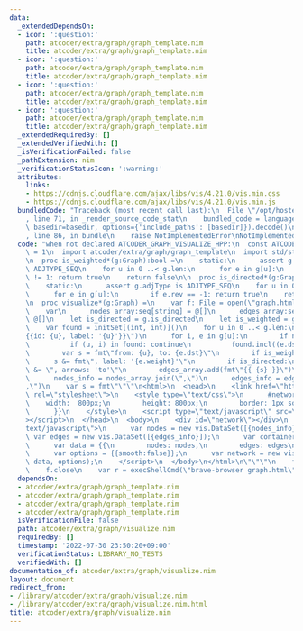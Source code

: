 ```yaml
---
data:
  _extendedDependsOn:
  - icon: ':question:'
    path: atcoder/extra/graph/graph_template.nim
    title: atcoder/extra/graph/graph_template.nim
  - icon: ':question:'
    path: atcoder/extra/graph/graph_template.nim
    title: atcoder/extra/graph/graph_template.nim
  - icon: ':question:'
    path: atcoder/extra/graph/graph_template.nim
    title: atcoder/extra/graph/graph_template.nim
  - icon: ':question:'
    path: atcoder/extra/graph/graph_template.nim
    title: atcoder/extra/graph/graph_template.nim
  _extendedRequiredBy: []
  _extendedVerifiedWith: []
  _isVerificationFailed: false
  _pathExtension: nim
  _verificationStatusIcon: ':warning:'
  attributes:
    links:
    - https://cdnjs.cloudflare.com/ajax/libs/vis/4.21.0/vis.min.css
    - https://cdnjs.cloudflare.com/ajax/libs/vis/4.21.0/vis.min.js
  bundledCode: "Traceback (most recent call last):\n  File \"/opt/hostedtoolcache/Python/3.10.6/x64/lib/python3.10/site-packages/onlinejudge_verify/documentation/build.py\"\
    , line 71, in _render_source_code_stat\n    bundled_code = language.bundle(stat.path,\
    \ basedir=basedir, options={'include_paths': [basedir]}).decode()\n  File \"/opt/hostedtoolcache/Python/3.10.6/x64/lib/python3.10/site-packages/onlinejudge_verify/languages/nim.py\"\
    , line 86, in bundle\n    raise NotImplementedError\nNotImplementedError\n"
  code: "when not declared ATCODER_GRAPH_VISUALIZE_HPP:\n  const ATCODER_GRAPH_VISUALIZE_HPP*\
    \ = 1\n  import atcoder/extra/graph/graph_template\n  import std/strformat, std/os\n\
    \n  proc is_weighted*(g:Graph):bool =\n    static:\n      assert g.adjType is\
    \ ADJTYPE_SEQ\n    for u in 0 ..< g.len:\n      for e in g[u]:\n        if e.weight\
    \ != 1: return true\n    return false\n\n  proc is_directed*(g:Graph):bool =\n\
    \    static:\n      assert g.adjType is ADJTYPE_SEQ\n    for u in 0 ..< g.len:\n\
    \      for e in g[u]:\n        if e.rev == -1: return true\n    return false\n\
    \n  proc visualize*(g:Graph) =\n    var f: File = open(\"graph.html\", FileMode.fmWrite)\n\
    \    var\n      nodes_array:seq[string] = @[]\n      edges_array:seq[string] =\
    \ @[]\n    let is_directed = g.is_directed\n    let is_weighted = g.is_weighted\n\
    \    var found = initSet[(int, int)]()\n    for u in 0 ..< g.len:\n      nodes_array.add(fmt\"\
    {{id: {u}, label: '{u}'}}\")\n      for i, e in g[u]:\n        if not is_directed:\n\
    \          if (u, i) in found: continue\n          found.incl((e.dst, e.rev))\n\
    \        var s = fmt\"from: {u}, to: {e.dst}\"\n        if is_weighted:\n    \
    \      s &= fmt\", label: '{e.weight}'\"\n        if is_directed:\n          s\
    \ &= \", arrows: 'to'\"\n        edges_array.add(fmt\"{{ {s} }}\")\n    let\n\
    \      nodes_info = nodes_array.join(\",\")\n      edges_info = edges_array.join(\"\
    ,\")\n    var s = fmt\"\"\"\n<html>\n  <head>\n    <link href=\"https://cdnjs.cloudflare.com/ajax/libs/vis/4.21.0/vis.min.css\"\
    \ rel=\"stylesheet\">\n    <style type=\"text/css\">\n      #network {{\n    \
    \    width:  800px;\n        height: 800px;\n        border: 1px solid #000;\n\
    \      }}\n    </style>\n    <script type=\"text/javascript\" src=\"https://cdnjs.cloudflare.com/ajax/libs/vis/4.21.0/vis.min.js\"\
    ></script>\n  </head>\n  <body>\n    <div id=\"network\"></div>\n    <script type=\"\
    text/javascript\">\n      var nodes = new vis.DataSet([{nodes_info}]);\n     \
    \ var edges = new vis.DataSet([{edges_info}]);\n      var container = document.getElementById('network');\n\
    \      var data = {{\n        nodes: nodes,\n        edges: edges\n      }};\n\
    \      var options = {{smooth:false}};\n      var network = new vis.Network(container,\
    \ data, options);\n    </script>\n  </body>\n</html>\n\"\"\"\n    f.write(s)\n\
    \    f.close\n    var r = execShellCmd(\"brave-browser graph.html\")\n"
  dependsOn:
  - atcoder/extra/graph/graph_template.nim
  - atcoder/extra/graph/graph_template.nim
  - atcoder/extra/graph/graph_template.nim
  - atcoder/extra/graph/graph_template.nim
  isVerificationFile: false
  path: atcoder/extra/graph/visualize.nim
  requiredBy: []
  timestamp: '2022-07-30 23:50:20+09:00'
  verificationStatus: LIBRARY_NO_TESTS
  verifiedWith: []
documentation_of: atcoder/extra/graph/visualize.nim
layout: document
redirect_from:
- /library/atcoder/extra/graph/visualize.nim
- /library/atcoder/extra/graph/visualize.nim.html
title: atcoder/extra/graph/visualize.nim
---
```

